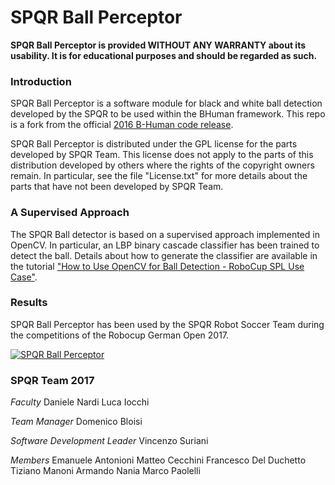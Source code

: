 SPQR Ball Perceptor
=================

**SPQR Ball Perceptor is provided WITHOUT ANY WARRANTY about its usability. It is for educational purposes and should be regarded as such.**

### Introduction

SPQR Ball Perceptor is a software module for black and white ball detection developed by the SPQR to be used within the BHuman framework. This repo is a fork from the official [2016 B-Human code release](https://github.com/bhuman/BHumanCodeRelease).

SPQR Ball Perceptor is distributed under the GPL license for the parts developed by SPQR Team. This license does not apply to the parts of this distribution developed by others where the rights of the copyright owners remain. In particular, see the file "License.txt" for more details about the parts that have not been developed by SPQR Team.

### A Supervised Approach

The SPQR Ball detector is based on a supervised approach implemented in OpenCV. In particular, an LBP binary cascade classifier has been trained to detect the ball.
Details about how to generate the classifier are available in the tutorial ["How to Use OpenCV for Ball Detection -
RoboCup SPL Use Case"](http://profs.scienze.univr.it/~bloisi/tutorial/balldetection.html).

### Results

SPQR Ball Perceptor has been used by the SPQR Robot Soccer Team during the competitions of the Robocup German Open 2017.

[![SPQR Ball Perceptor](http://img.youtube.com/vi/KFxiFpezvw0/0.jpg)](http://www.youtube.com/watch?v=KFxiFpezvw0 "SPQR Ball Perceptor")

### SPQR Team 2017

_Faculty_
Daniele Nardi
Luca Iocchi

_Team Manager_
Domenico Bloisi

_Software Development Leader_
Vincenzo Suriani

_Members_
Emanuele Antonioni
Matteo Cecchini
Francesco Del Duchetto
Tiziano Manoni
Armando Nania
Marco Paolelli
